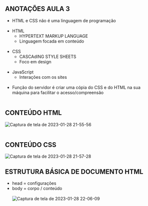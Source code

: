 ## ANOTAÇÕES AULA 3

* HTML e CSS não é uma linguagem de programação
<br/><br/>
* HTML
    * HYPERTEXT MARKUP LANGUAGE
    * Linguagem focada em conteúdo
<br/><br/>
* CSS
    * CASCAdING STYLE SHEETS
    * Foco em design
<br/><br/>
* JavaScript
    * Interações com os sites
<br/><br/>
* Função do servidor é criar uma cópia do CSS e do HTML na sua máquina para facilitar o acesso/compreensão
<br/><br/>
## CONTEÚDO HTML
![Captura de tela de 2023-01-28 21-55-56](https://user-images.githubusercontent.com/94874934/215298041-17ba1df0-8e45-4852-94d2-0d3e7a3dddf2.png)
<br/><br/>
## CONTEÚDO CSS
![Captura de tela de 2023-01-28 21-57-28](https://user-images.githubusercontent.com/94874934/215298079-3bff867b-744f-4d64-a752-83cdfc8ea449.png)

## ESTRUTURA BÁSICA DE DOCUMENTO HTML
* head = configurações
* body = corpo / conteúdo
<br/><br/>
![Captura de tela de 2023-01-28 22-06-09](https://user-images.githubusercontent.com/94874934/215298347-9295a6e5-12f6-484c-8f46-25ea35761e6c.png)
<br/><br/>

